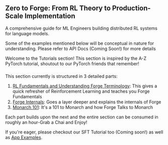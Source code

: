 ## Zero to Forge: From RL Theory to Production-Scale Implementation

A comprehensive guide for ML Engineers building distributed RL systems for language models.

Some of the examples mentioned below will be conceptual in nature for understanding. Please refer to API Docs (Coming Soon!) for more details

Welcome to the Tutorials section! This section is inspired by the A-Z PyTorch tutorial, shoutout to our PyTorch friends that remember! 

###

This section currently is structured in 3 detailed parts:

1. [RL Fundamentals and Understanding Forge Terminology](./1_RL_and_Forge_Fundamentals.MD): This gives a quick refresher of Reinforcement Learning and teaches you Forge Fundamentals
2. [Forge Internals](./2_Forge_Internals.MD): Goes a layer deeper and explains the internals of Forge
3. [Monarch 101](./3_Monarch_101.MD): It's a 101 to Monarch and how Forge Talks to Monarch

Each part builds upon the next and the entire section can be consumed in roughly an hour-Grab a Chai and Enjoy! 

If you're eager, please checkout our SFT Tutorial too (Coming soon!) as well as [App Examples](../../apps/).